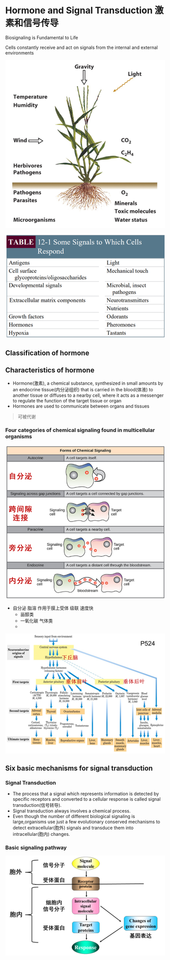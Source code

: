# Hormone and Signal Transduction 激素和信号传导

Biosignaling is Fundamental to Life

Cells constantly receive and act on signals from the internal and external environments

![image-20211028140406342](image/image-20211028140406342.png)

![image-20211028140423811](image/image-20211028140423811.png)



## Classification of hormone

## Characteristics of hormone

+   Hormone(激素), a chemical substance, synthesized in small amounts by an endocrine tissue(内分泌组织) that is carried in the blood(体液) to another tissue or diffuses to a nearby cell, where it acts as a messenger to regulate the function of the target tissue or organ 
+   Hormones are used to communicate between organs and tissues

>   可被代谢

### Four categories of chemical signaling found in multicellular organisms

![image-20211028141129682](image/image-20211028141129682.png)

+   自分泌 脂溶 作用于膜上受体  级联 速度快
    +   甾醇类
    +   一氧化碳 气体类
    +   

![img](image/Fov7zUJscr1QXaxENKl8Tu_diIne.png)

## Six basic mechanisms for signal transduction

### Signal Transduction

+   The process that a signal which represents information is detected by specific receptors and converted to a cellular response is called signal transduction(信号转导).
+   Signal transduction always involves a chemical process.
+   Even though the number of different biological signaling is large,organisms use just a few evolutionary conserved mechanisms to detect extracellular(胞外) signals and transduce them into intracellular(胞内) changes.

### Basic signaling pathway

![image-20211028141909807](image/image-20211028141909807.png)

